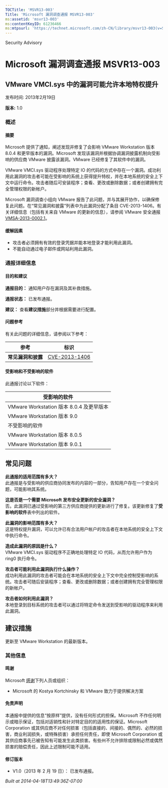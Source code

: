 ```yaml
---
TOCTitle: 'MSVR13-003'
Title: 'Microsoft 漏洞调查通报 MSVR13-003'
ms:assetid: 'msvr13-003'
ms:contentKeyID: 61236466
ms:mtpsurl: 'https://technet.microsoft.com/zh-CN/library/msvr13-003(v=Security.10)'
---
```


Security Advisory

Microsoft 漏洞调查通报 MSVR13-003
=================================

VMware VMCI.sys 中的漏洞可能允许本地特权提升
--------------------------------------------

发布时间: 2013年2月19日

**版本:** 1.0

### 概述

#### 摘要

Microsoft 提供了通知，阐述发现并修复了会影响 VMware Workstation 版本 8.0.4 和更早版本的漏洞。Microsoft 发现该漏洞并根据协调漏洞披露机制向受影响的供应商 VMware 披露该漏洞。VMware 已经修复了其软件中的漏洞。

VMware VMCI.sys 驱动程序处理特定 IO 的代码的方式中存在一个漏洞。成功利用此漏洞的攻击者可能在受影响的系统上获得提升特权，并在本地系统的安全上下文中运行命令。攻击者随后可安装程序；查看、更改或删除数据；或者创建拥有完全管理权限的新帐户。

Microsoft 漏洞调查小组向 VMware 报告了此问题，并与其展开协作，以确保修复此问题。在“常见漏洞和披露”列表中为此漏洞分配了条目 CVE-2013-1406。有关详细信息（包括有关来自 VMware 的更新的信息），请参阅 VMware 安全通报 [VMSA-2013-0002.1](https://www.vmware.com/cn/support/support-resources/advisories/vmsa-2013-0002.html)。

#### 缓解因素

-   攻击者必须拥有有效的登录凭据并能本地登录才能利用此漏洞。
-   不能自动通过电子邮件或网站利用此漏洞。

### 通报详细信息

#### 目的和建议

**通报目的：** 通知用户存在漏洞及其补救措施。

**通报状态：** 已发布通报。

**建议：** 查看**建议措施**部分并根据需要进行配置。

#### 问题参考

有关此问题的详细信息，请参阅以下参考：

| 参考               | 标识                                                                             |
|--------------------|----------------------------------------------------------------------------------|
| **常见漏洞和披露** | [CVE-2013-1406](https://www.cve.mitre.org/cgi-bin/cvename.cgi?name=cve-2013-1406) |

#### 受影响和不受影响的软件

此通报讨论以下软件：

| 受影响的软件                             |
|------------------------------------------|
| VMware Workstation 版本 8.0.4 及更早版本 |
| VMware Workstation 版本 9.0              |
| 不受影响的软件                           |
| VMware Workstation 版本 8.0.5            |
| VMware Workstation 版本 9.0.1            |

常见问题
--------


**此通报的适用范围有多大？**  
此通报是与受影响的供应商协同发布的内容的一部分，告知用户存在一个安全问题，可能影响其系统。

**这是否是一个需要 Microsoft 发布安全更新的安全漏洞？**  
否。此漏洞已通过受影响的第三方供应商提供的更新进行了修复。该更新修复了**受影响的软件**表中列出的软件。

**此漏洞的影响范围有多大？**  
这是特权提升漏洞，可以允许已有合法用户帐户的攻击者在本地系统的安全上下文中执行命令。

**造成此漏洞的原因是什么？**  
VMware VMCI.sys 驱动程序不正确地处理特定 IO 代码，从而允许用户作为 ring0 执行命令。

**攻击者可能利用此漏洞执行什么操作？**  
成功利用此漏洞的攻击者可能会在本地系统的安全上下文中完全控制受影响的系统。攻击者可随后安装程序；查看、更改或删除数据；或者创建拥有完全管理权限的新帐户。

**攻击者如何利用此漏洞？**  
本地登录到目标系统的攻击者可以通过将特定命令发送到受影响的驱动程序来利用此漏洞。

建议措施
--------


更新至 VMware Workstation 的最新版本。

### 其他信息

#### 鸣谢

Microsoft [感谢](https://go.microsoft.com/fwlink/?linkid=21127)下列人员或组织：

-   Microsoft 的 Kostya Kortchinsky 和 VMware 致力于提供解决方案

#### 免责声明

本通报中提供的信息“按原样”提供，没有任何形式的担保。Microsoft 不作任何明示或暗示保证，包括对适销性和针对特定目的的适用性的保证。Microsoft Corporation 或其供应商不对任何损害（包括直接的、间接的、偶然的、必然的损害，商业利润损失，或特殊损害）承担任何责任，即使 Microsoft Corporation 或其供应商事先已被告知有可能发生此类损害。有些州不允许排除或限制必然或偶然损害的赔偿责任，因此上述限制可能不适用。

#### 修订版本

-   V1.0（2013 年 2 月 19 日）： 已发布通报。

*Built at 2014-04-18T13:49:36Z-07:00*
